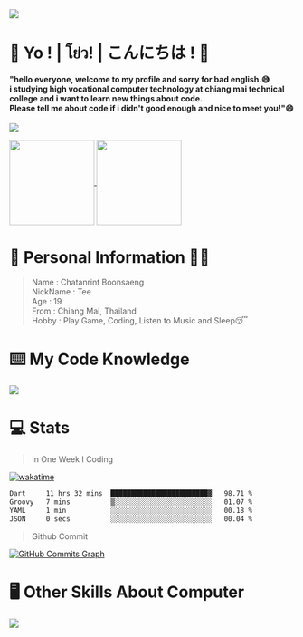 <a href="#">
  <img src="https://user-images.githubusercontent.com/53619535/207896410-fee92aa4-65f2-4b27-91d3-86f8424178d3.gif" />
</a>

# 👋 Yo ! | โย่ว! | こんにちは ! 👋

<h4>"hello everyone, welcome to my profile and sorry for bad english.😅<br />
i studying high vocational computer technology at chiang mai technical college and i want to learn new things about code. <br />
Please tell me about code if i didn't good enough and nice to meet you!"😄</h4>

<a href="http://www.github.com/whyzotee"><img src="https://github-readme-streak-stats.herokuapp.com/?user=whyzotee&stroke=505050&background=ffffff&ring=505050&fire=505050&currStreakNum=505050&currStreakLabel=505050&sideNums=505050&sideLabels=505050&dates=505050&hide_border=true&border_radius=20" /></a>
<br/>

<a href="#">
  <img height="150em" align="center" src="https://github-readme-stats-z0tee.vercel.app/api?username=whyzotee&show_icons=true&bg_color=fff&title_color=505050&icon_color=505050&border_radius=20" />
</a>

<a href="#">
  <img height="150em" align="center" src="https://github-readme-stats-z0tee.vercel.app/api/top-langs/?username=whyzotee&layout=compact&title_color=505050&border_radius=20" />
</a>

# 🧒 Personal Information 🧑‍🎓

> Name : Chatanrint Boonsaeng <br />
> NickName : Tee <br />
> Age : 19 <br />
> From : Chiang Mai, Thailand <br />
> Hobby : Play Game, Coding, Listen to Music and Sleep😴 <br />

# ⌨️ My Code Knowledge

<a href="#">
  <img src="https://user-images.githubusercontent.com/53619535/207899657-b0700c94-88e0-46c7-ba8d-980e12f60df5.png" alt"img_program"/>
</a>

# 💻 Stats

> In One Week I Coding

[![wakatime](https://wakatime.com/badge/user/3ff4daa0-dc37-4cca-9446-11cce239b396.svg)](https://wakatime.com/@3ff4daa0-dc37-4cca-9446-11cce239b396)

<!--START_SECTION:waka-->

```txt
Dart     11 hrs 32 mins  ████████████████████████▓   98.71 %
Groovy   7 mins          ▒░░░░░░░░░░░░░░░░░░░░░░░░   01.07 %
YAML     1 min           ░░░░░░░░░░░░░░░░░░░░░░░░░   00.18 %
JSON     0 secs          ░░░░░░░░░░░░░░░░░░░░░░░░░   00.04 %
```

<!--END_SECTION:waka-->

> Github Commit <br />

<a href="http://www.github.com/whyzotee"><img src="https://github-readme-activity-graph.cyclic.app/graph?username=whyzotee&bg_color=ffffff&color=505050&line=505050&point=505050&area_color=ffffff&area=true&hide_border=true&custom_title=GitHub%20Commits%20Graph" alt="GitHub Commits Graph" /></a>

# 🖥 Other Skills About Computer

<a href="#">
  <img src="https://user-images.githubusercontent.com/53619535/207901839-4ff5363e-2bc7-483d-a9fc-10f6b758b9d7.png" alt"alt_otherskill">
</a>
